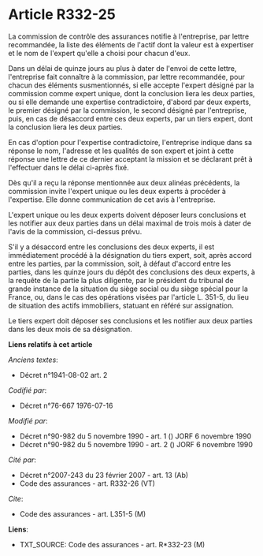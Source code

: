 # Article R332-25

La commission de contrôle des assurances notifie à l'entreprise, par lettre recommandée, la liste des éléments de l'actif
dont la valeur est à expertiser et le nom de l'expert qu'elle a choisi pour chacun d'eux.

Dans un délai de quinze jours au plus à dater de l'envoi de cette lettre, l'entreprise fait connaître à la commission, par
lettre recommandée, pour chacun des éléments susmentionnés, si elle accepte l'expert désigné par la commission comme expert
unique, dont la conclusion liera les deux parties, ou si elle demande une expertise contradictoire, d'abord par deux experts,
le premier désigné par la commission, le second désigné par l'entreprise, puis, en cas de désaccord entre ces deux experts,
par un tiers expert, dont la conclusion liera les deux parties.

En cas d'option pour l'expertise contradictoire, l'entreprise indique dans sa réponse le nom, l'adresse et les qualités de
son expert et joint à cette réponse une lettre de ce dernier acceptant la mission et se déclarant prêt à l'effectuer dans le
délai ci-après fixé.

Dès qu'il a reçu la réponse mentionnée aux deux alinéas précédents, la commission invite l'expert unique ou les deux experts
à procéder à l'expertise. Elle donne communication de cet avis à l'entreprise.

L'expert unique ou les deux experts doivent déposer leurs conclusions et les notifier aux deux parties dans un délai maximal
de trois mois à dater de l'avis de la commission, ci-dessus prévu.

S'il y a désaccord entre les conclusions des deux experts, il est immédiatement procédé à la désignation du tiers expert,
soit, après accord entre les parties, par la commission, soit, à défaut d'accord entre les parties, dans les quinze jours du
dépôt des conclusions des deux experts, à la requête de la partie la plus diligente, par le président du tribunal de grande
instance de la situation du siège social ou du siège spécial pour la France, ou, dans le cas des opérations visées par
l'article L. 351-5, du lieu de situation des actifs immobiliers, statuant en référé sur assignation.

Le tiers expert doit déposer ses conclusions et les notifier aux deux parties dans les deux mois de sa désignation.

**Liens relatifs à cet article**

_Anciens textes_:

  - Décret n°1941-08-02 art. 2

_Codifié par_:

  - Décret n°76-667 1976-07-16

_Modifié par_:

  - Décret n°90-982 du 5 novembre 1990 - art. 1 () JORF 6 novembre 1990
  - Décret n°90-982 du 5 novembre 1990 - art. 2 () JORF 6 novembre 1990

_Cité par_:

  - Décret  n°2007-243 du 23 février 2007 - art. 13 (Ab)
  - Code des assurances - art. R332-26 (VT)

_Cite_:

  - Code des assurances - art. L351-5 (M)

**Liens**:

  - TXT_SOURCE: Code des assurances - art. R*332-23 (M)
